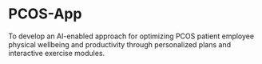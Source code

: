 # PCOS-App
To develop an AI-enabled approach for optimizing PCOS patient employee physical wellbeing and productivity through personalized plans and interactive exercise modules.
